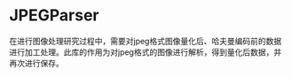 JPEGParser
==========

在进行图像处理研究过程中，需要对jpeg格式图像量化后、哈夫曼编码前的数据进行加工处理。此库的作用为对jpeg格式的图像进行解析，得到量化后数据，并再次进行保存。
